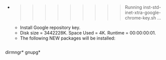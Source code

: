 * >>>>>>>>> Running inst-std-inet-xtra-google-chrome-key.sh ...
  * Install Google repository key.
  * Disk size = 3442228K. Space Used = 4K. Runtime = 00:00:00:01.
  * The following NEW packages will be installed:
  ```bash
dirmngr* gnupg*
  ```
